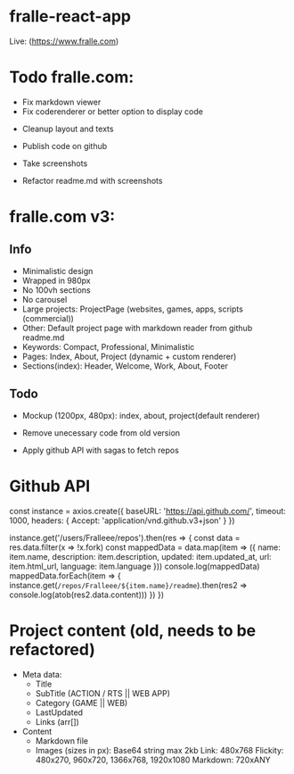 # fralle-react-app
Live: (https://www.fralle.com)

# Todo fralle.com:
+ Fix markdown viewer
+ Fix coderenderer or better option to display code

- Cleanup layout and texts

- Publish code on github 
- Take screenshots
- Refactor readme.md with screenshots

# fralle.com v3:
## Info
- Minimalistic design
- Wrapped in 980px
- No 100vh sections
- No carousel
- Large projects: ProjectPage (websites, games, apps, scripts (commercial))
- Other: Default project page with markdown reader from github readme.md
- Keywords: Compact, Professional, Minimalistic
- Pages: Index, About, Project (dynamic + custom renderer)
- Sections(index): Header, Welcome, Work, About, Footer

## Todo
- Mockup (1200px, 480px): index, about, project(default renderer)

- Remove unecessary code from old version

- Apply github API with sagas to fetch repos


# Github API
  const instance = axios.create({
    baseURL: 'https://api.github.com/',
    timeout: 1000,
    headers: { Accept: 'application/vnd.github.v3+json' }
  })

  instance.get('/users/Fralleee/repos').then(res => {
    const data = res.data.filter(x => !x.fork)
    const mappedData = data.map(item => ({ name: item.name, description: item.description, updated: item.updated_at, url: item.html_url, language: item.language }))
    console.log(mappedData)
    mappedData.forEach(item => {
      instance.get(`/repos/Fralleee/${item.name}/readme`).then(res2 => console.log(atob(res2.data.content)))
    })
  })

# Project content (old, needs to be refactored)
- Meta data:
  - Title
  - SubTitle (ACTION / RTS || WEB APP)
  - Category (GAME || WEB) 
  - LastUpdated
  - Links (arr[])
- Content
  - Markdown file
  - Images (sizes in px):
      Base64 string max 2kb
      Link: 480x768
      Flickity: 480x270, 960x720, 1366x768, 1920x1080
      Markdown: 720xANY
